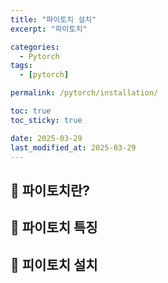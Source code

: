 ```yaml
---
title: "파이토치 설치"
excerpt: "파이토치"

categories:
  - Pytorch
tags:
  - [pytorch]

permalink: /pytorch/installation/

toc: true
toc_sticky: true

date: 2025-03-29
last_modified_at: 2025-03-29
---
```


## 🦥 파이토치란?



## 🦥 파이토치 특징

## 🦥 피이토치 설치